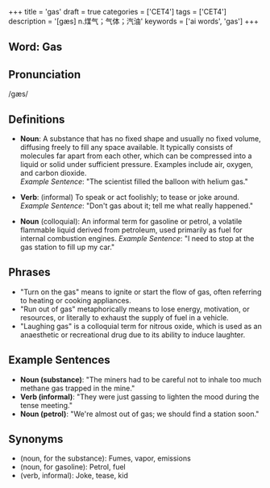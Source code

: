 +++
title = 'gas'
draft = true
categories = ['CET4']
tags = ['CET4']
description = '[gæs] n.煤气；气体；汽油'
keywords = ['ai words', 'gas']
+++

## Word: Gas

## Pronunciation
/ɡæs/

## Definitions
- **Noun**: A substance that has no fixed shape and usually no fixed volume, diffusing freely to fill any space available. It typically consists of molecules far apart from each other, which can be compressed into a liquid or solid under sufficient pressure. Examples include air, oxygen, and carbon dioxide.  
  _Example Sentence_: "The scientist filled the balloon with helium gas."
  
- **Verb**: (informal) To speak or act foolishly; to tease or joke around.  
  _Example Sentence_: "Don't gas about it; tell me what really happened."

- **Noun** (colloquial): An informal term for gasoline or petrol, a volatile flammable liquid derived from petroleum, used primarily as fuel for internal combustion engines.
  _Example Sentence_: "I need to stop at the gas station to fill up my car."

## Phrases
- "Turn on the gas" means to ignite or start the flow of gas, often referring to heating or cooking appliances.
- "Run out of gas" metaphorically means to lose energy, motivation, or resources, or literally to exhaust the supply of fuel in a vehicle.
- "Laughing gas" is a colloquial term for nitrous oxide, which is used as an anaesthetic or recreational drug due to its ability to induce laughter.

## Example Sentences
- **Noun (substance)**: "The miners had to be careful not to inhale too much methane gas trapped in the mine."
- **Verb (informal)**: "They were just gassing to lighten the mood during the tense meeting."
- **Noun (petrol)**: "We're almost out of gas; we should find a station soon."

## Synonyms
- (noun, for the substance): Fumes, vapor, emissions
- (noun, for gasoline): Petrol, fuel
- (verb, informal): Joke, tease, kid
